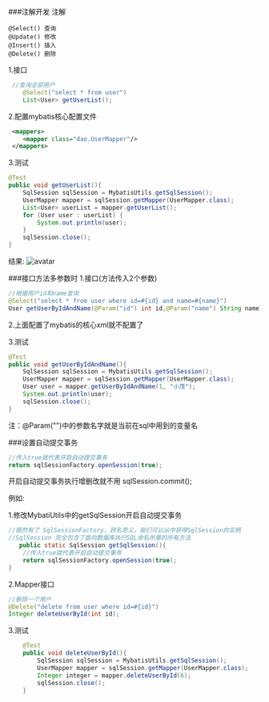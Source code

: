 ###注解开发
注解
```text
@Select() 查询
@Update() 修改
@Insert() 插入
@Delete() 删除
```
1.接口
```java
 //查询全部用户
    @Select("select * from user")
    List<User> getUserList();
```
2.配置mybatis核心配置文件
```xml
 <mappers>
    <mapper class="dao.UserMapper"/>
 </mappers>
```
3.测试
```java
@Test
public void getUserList(){
    SqlSession sqlSession = MybatisUtils.getSqlSession();
    UserMapper mapper = sqlSession.getMapper(UserMapper.class);
    List<User> userList = mapper.getUserList();
    for (User user : userList) {
        System.out.println(user);
    }
    sqlSession.close();
}
```
结果:
![avatar](https://github.com/2541864996/img/blob/master/img/2019-11-15-21-45.png?raw=true)


###接口方法多参数时
1.接口(方法传入2个参数)
```java
//根据用户id和name查询
@Select("select * from user where id=#{id} and name=#{name}")
User getUserByIdAndName(@Param("id") int id,@Param("name") String name);
```
2.上面配置了mybatis的核心xml就不配置了

3.测试
```java
@Test
public void getUserByIdAndName(){
    SqlSession sqlSession = MybatisUtils.getSqlSession();
    UserMapper mapper = sqlSession.getMapper(UserMapper.class);
    User user = mapper.getUserByIdAndName(1, "小茂");
    System.out.println(user);
    sqlSession.close();
}
```

注：@Param("")中的参数名字就是当前在sql中用到的变量名


###设置自动提交事务
```java
//传入true就代表开启自动提交事务
return sqlSessionFactory.openSession(true);
```
开启自动提交事务执行增删改就不用  sqlSession.commit();

例如:

1.修改MybatiUtils中的getSqlSession开启自动提交事务
```java
//既然有了 SqlSessionFactory，顾名思义，我们可以从中获得SqlSession的实例
//SqlSession 完全包含了面向数据库执行SQL命名所需的所有方法
   public static SqlSession getSqlSession(){
    //传入true就代表开启自动提交事务
    return sqlSessionFactory.openSession(true);
}
```
2.Mapper接口
```java
//删除一个用户
@Delete("delete from user where id=#{id}")
Integer deleteUserById(int id);
```
3.测试
```java
    @Test
    public void deleteUserById(){
        SqlSession sqlSession = MybatisUtils.getSqlSession();
        UserMapper mapper = sqlSession.getMapper(UserMapper.class);
        Integer integer = mapper.deleteUserById(6);
        sqlSession.close();
    }
```
